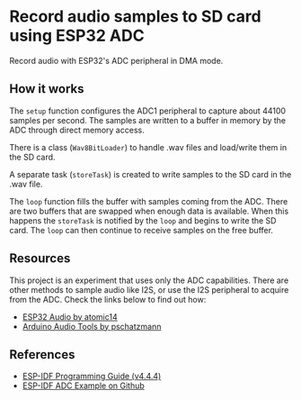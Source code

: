 # Record audio samples to SD card using ESP32 ADC
Record audio with ESP32's ADC peripheral in DMA mode.

## How it works
The ```setup``` function configures the ADC1 peripheral to capture about 44100 samples per second.
The samples are written to a buffer in memory by the ADC through direct memory access.

There is a class (```Wav8BitLoader```) to handle .wav files and load/write them in the SD card.

A separate task (```storeTask```) is created to write samples to the SD card in the .wav file.

The ```loop``` function fills the buffer with samples coming from the ADC.
There are two buffers that are swapped when enough data is available.
When this happens the ```storeTask``` is notified by the ```loop``` and begins to write the SD card.
The ```loop``` can then continue to receive samples on the free buffer.

## Resources
This project is an experiment that uses only the ADC capabilities.
There are other methods to sample audio like I2S, or use the I2S peripheral to acquire from the ADC.
Check the links below to find out how:

- [ESP32 Audio by atomic14](https://github.com/atomic14/esp32_audio)
- [Arduino Audio Tools by pschatzmann](https://github.com/pschatzmann/arduino-audio-tools)

## References
- [ESP-IDF Programming Guide (v4.4.4)](https://docs.espressif.com/projects/esp-idf/en/v4.4.4/esp32/api-reference/peripherals/adc.html)
- [ESP-IDF ADC Example on Github](https://github.com/espressif/esp-idf/tree/release/v4.4/examples/peripherals/adc/dma_read)